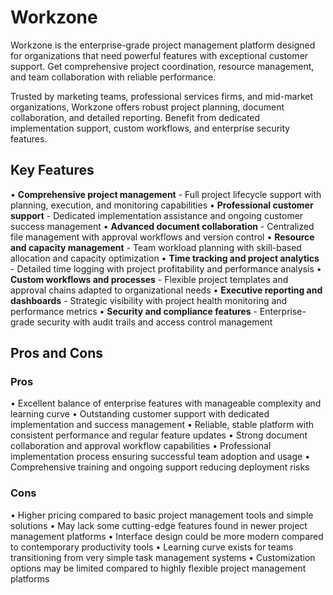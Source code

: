# Workzone

Workzone is the enterprise-grade project management platform designed for organizations that need powerful features with exceptional customer support. Get comprehensive project coordination, resource management, and team collaboration with reliable performance.

Trusted by marketing teams, professional services firms, and mid-market organizations, Workzone offers robust project planning, document collaboration, and detailed reporting. Benefit from dedicated implementation support, custom workflows, and enterprise security features.

## Key Features

• **Comprehensive project management** - Full project lifecycle support with planning, execution, and monitoring capabilities
• **Professional customer support** - Dedicated implementation assistance and ongoing customer success management
• **Advanced document collaboration** - Centralized file management with approval workflows and version control
• **Resource and capacity management** - Team workload planning with skill-based allocation and capacity optimization
• **Time tracking and project analytics** - Detailed time logging with project profitability and performance analysis
• **Custom workflows and processes** - Flexible project templates and approval chains adapted to organizational needs
• **Executive reporting and dashboards** - Strategic visibility with project health monitoring and performance metrics
• **Security and compliance features** - Enterprise-grade security with audit trails and access control management

## Pros and Cons

### Pros
• Excellent balance of enterprise features with manageable complexity and learning curve
• Outstanding customer support with dedicated implementation and success management
• Reliable, stable platform with consistent performance and regular feature updates
• Strong document collaboration and approval workflow capabilities
• Professional implementation process ensuring successful team adoption and usage
• Comprehensive training and ongoing support reducing deployment risks

### Cons
• Higher pricing compared to basic project management tools and simple solutions
• May lack some cutting-edge features found in newer project management platforms
• Interface design could be more modern compared to contemporary productivity tools
• Learning curve exists for teams transitioning from very simple task management systems
• Customization options may be limited compared to highly flexible project management platforms